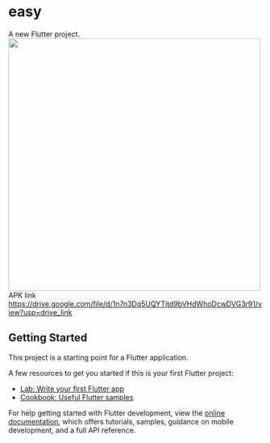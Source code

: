 # easy


A new Flutter project.
<img src= "https://github.com/gopikarp/eazy_rent-app-ui/assets/100861026/01d9c9f1-c8d4-4cb3-b76a-f7de9eec9e7d" height="500"> 
APK link https://drive.google.com/file/d/1n7n3Dq5UQYTjtd9bVHdWhoDcwDVG3r91/view?usp=drive_link

## Getting Started

This project is a starting point for a Flutter application.

A few resources to get you started if this is your first Flutter project:

- [Lab: Write your first Flutter app](https://docs.flutter.dev/get-started/codelab)
- [Cookbook: Useful Flutter samples](https://docs.flutter.dev/cookbook)

For help getting started with Flutter development, view the
[online documentation](https://docs.flutter.dev/), which offers tutorials,
samples, guidance on mobile development, and a full API reference.
